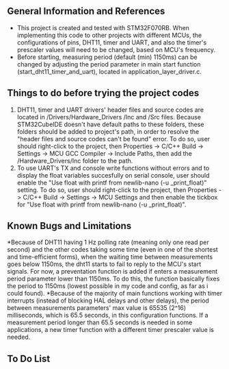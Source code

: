 **General Information and References**
-

* This project is created and tested with STM32F070RB. When implementing this code to other projects with different MCUs, the configurations of pins, DHT11, timer and UART, and also the timer's prescaler values will need to be changed, based on MCU's frequency.
* Before starting, measuring period (default (min) 1150ms) can be changed by adjusting the period parameter in main start function (start_dht11_timer_and_uart), located in application_layer_driver.c.    

**Things to do before trying the project codes**
-

1) DHT11, timer and UART drivers' header files and source codes are located in /Drivers/Hardware_Drivers /Inc and /Src files. Because STM32CubeIDE doesn't have default paths to these folders, these folders should be added to project's path, in order to resolve the "header files and source codes can't be found" error. To do so, user should right-click to the project, then Properties -> C/C++ Build -> Settings -> MCU GCC Compiler -> Include Paths, then add the /Hardware_Drivers/Inc folder to the path.
2) To use UART's TX and console write functions without errors and to display the float variables succesfully on serial console, user should enable the "Use float with printf from newlib-nano (-u _print_float)" setting. To do so, user should right-click to the project, then Properties -> C/C++ Build -> Settings -> MCU Settings and then enable the tickbox for "Use float with printf from newlib-nano (-u _print_float)".

**Known Bugs and Limitations**
-

*Because of DHT11 having 1 Hz polling rate (meaning only one read per second) and the other codes taking some time (even in one of the shortest and time-efficient forms), when the waiting time between measurements goes below 1150ms, the dht11 starts to fail to reply to the MCU's start signals. For now, a preventation function is added if enters a measurement period parameter lower than 1150ms. To do this, the function basically fixes the period to 1150ms (lowest possible in my code and config, as far as i could found).
*Because of the majority of main functions working with timer interrupts (instead of blocking HAL delays and other delays), the period between measurements parameters' max value is 65535 (2^16) milliseconds, which is 65.5 seconds, in this configuration functions. If a measurement period longer than 65.5 seconds is needed in some applications, a new timer function with a different timer prescaler value is needed.       

**To Do List**
-
